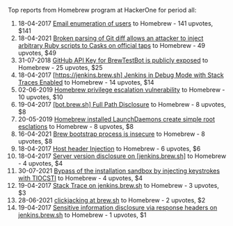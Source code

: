 Top reports from Homebrew program at HackerOne for period all:

1. 18-04-2017 [Email enumeration of users](https://hackerone.com/reports/221869) to Homebrew - 141 upvotes, $141
2. 18-04-2021 [Broken parsing of Git diff allows an attacker to inject arbitrary Ruby scripts to Casks on official taps](https://hackerone.com/reports/1167608) to Homebrew - 49 upvotes, $49
3. 31-07-2018 [GitHub API Key for BrewTestBot is publicly exposed](https://hackerone.com/reports/388740) to Homebrew - 25 upvotes, $25
4. 18-04-2017 [[https://jenkins.brew.sh] Jenkins in Debug Mode with Stack Traces Enabled](https://hackerone.com/reports/221833) to Homebrew - 14 upvotes, $14
5. 02-06-2019 [Homebrew privilege escalation vulnerability](https://hackerone.com/reports/593926) to Homebrew - 10 upvotes, $10
6. 19-04-2017 [[bot.brew.sh] Full Path Disclosure](https://hackerone.com/reports/222096) to Homebrew - 8 upvotes, $8
7. 20-05-2019 [Homebrew installed LaunchDaemons create simple root esclations](https://hackerone.com/reports/586251) to Homebrew - 8 upvotes, $8
8. 16-04-2021 [Brew bootstrap process is insecure](https://hackerone.com/reports/1166535) to Homebrew - 8 upvotes, $8
9. 18-04-2017 [Host header Injection](https://hackerone.com/reports/221908) to Homebrew - 6 upvotes, $6
10. 18-04-2017 [Server version disclosure on [jenkins.brew.sh]](https://hackerone.com/reports/221989) to Homebrew - 4 upvotes, $4
11. 30-07-2021 [Bypass of the installation sandbox by injecting keystrokes with TIOCSTI](https://hackerone.com/reports/1283871) to Homebrew - 4 upvotes, $4
12. 19-04-2017 [Stack Trace on jenkins.brew.sh](https://hackerone.com/reports/222108) to Homebrew - 3 upvotes, $3
13. 28-06-2021 [clickjacking at  brew.sh](https://hackerone.com/reports/1245972) to Homebrew - 2 upvotes, $2
14. 19-04-2017 [Sensitive information disclosure via response headers on jenkins.brew.sh](https://hackerone.com/reports/222063) to Homebrew - 1 upvotes, $1
